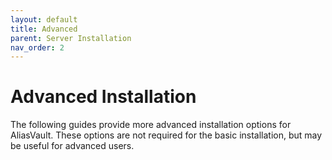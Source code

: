 ```yaml
---
layout: default
title: Advanced
parent: Server Installation
nav_order: 2
---
```


# Advanced Installation
The following guides provide more advanced installation options for AliasVault. These options are not required for the basic installation, but may be useful for advanced users.
